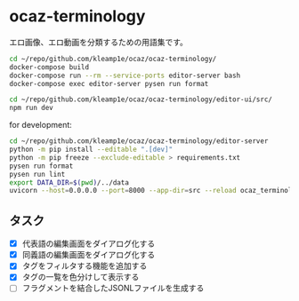 # ocaz-terminology

エロ画像、エロ動画を分類するための用語集です。

```sh
cd ~/repo/github.com/kleamp1e/ocaz/ocaz-terminology/
docker-compose build
docker-compose run --rm --service-ports editor-server bash
docker-compose exec editor-server pysen run format

cd ~/repo/github.com/kleamp1e/ocaz/ocaz-terminology/editor-ui/src/
npm run dev
```

for development:

```sh
cd ~/repo/github.com/kleamp1e/ocaz/ocaz-terminology/editor-server
python -m pip install --editable ".[dev]"
python -m pip freeze --exclude-editable > requirements.txt
pysen run format
pysen run lint
export DATA_DIR=$(pwd)/../data
uvicorn --host=0.0.0.0 --port=8000 --app-dir=src --reload ocaz_terminology_editor_server.server:app
```

## タスク

* [x] 代表語の編集画面をダイアログ化する
* [x] 同義語の編集画面をダイアログ化する
* [x] タグをフィルタする機能を追加する
* [x] タグの一覧を色分けして表示する
* [ ] フラグメントを結合したJSONLファイルを生成する
